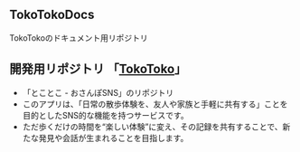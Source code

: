 ## TokoTokoDocs
TokoTokoのドキュメント用リポジトリ
## 開発用リポジトリ 「[TokoToko](https://github.com/RRRRRRR-777/TokoToko)」
* 「とことこ - おさんぽSNS」のリポジトリ
* このアプリは、「日常の散歩体験を、友人や家族と手軽に共有する」ことを目的としたSNS的な機能を持つサービスです。
* ただ歩くだけの時間を“楽しい体験”に変え、その記録を共有することで、新たな発見や会話が生まれることを目指します。
